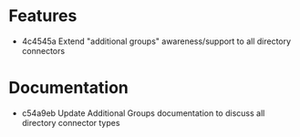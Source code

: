 # Features

* 4c4545a Extend "additional groups" awareness/support to all directory connectors

# Documentation

* c54a9eb Update Additional Groups documentation to discuss all directory connector types
